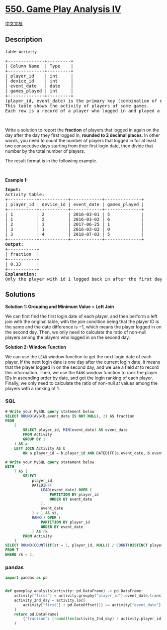 # [550. Game Play Analysis IV](https://leetcode.com/problems/game-play-analysis-iv)

[中文文档](/solution/0500-0599/0550.Game%20Play%20Analysis%20IV/README.md)

## Description

<p>Table: <code>Activity</code></p>

<pre>
+--------------+---------+
| Column Name  | Type    |
+--------------+---------+
| player_id    | int     |
| device_id    | int     |
| event_date   | date    |
| games_played | int     |
+--------------+---------+
(player_id, event_date) is the primary key (combination of columns with unique values) of this table.
This table shows the activity of players of some games.
Each row is a record of a player who logged in and played a number of games (possibly 0) before logging out on someday using some device.
</pre>

<p>&nbsp;</p>

<p>Write a&nbsp;solution&nbsp;to report the <strong>fraction</strong> of players that logged in again on the day after the day they first logged in, <strong>rounded to 2 decimal places</strong>. In other words, you need to count the number of players that logged in for at least two consecutive days starting from their first login date, then divide that number by the total number of players.</p>

<p>The&nbsp;result format is in the following example.</p>

<p>&nbsp;</p>
<p><strong class="example">Example 1:</strong></p>

<pre>
<strong>Input:</strong> 
Activity table:
+-----------+-----------+------------+--------------+
| player_id | device_id | event_date | games_played |
+-----------+-----------+------------+--------------+
| 1         | 2         | 2016-03-01 | 5            |
| 1         | 2         | 2016-03-02 | 6            |
| 2         | 3         | 2017-06-25 | 1            |
| 3         | 1         | 2016-03-02 | 0            |
| 3         | 4         | 2018-07-03 | 5            |
+-----------+-----------+------------+--------------+
<strong>Output:</strong> 
+-----------+
| fraction  |
+-----------+
| 0.33      |
+-----------+
<strong>Explanation:</strong> 
Only the player with id 1 logged back in after the first day he had logged in so the answer is 1/3 = 0.33
</pre>

## Solutions

**Solution 1: Grouping and Minimum Value + Left Join**

We can first find the first login date of each player, and then perform a left join with the original table, with the join condition being that the player ID is the same and the date difference is $-1$, which means the player logged in on the second day. Then, we only need to calculate the ratio of non-null players among the players who logged in on the second day.

**Solution 2: Window Function**

We can use the `LEAD` window function to get the next login date of each player. If the next login date is one day after the current login date, it means that the player logged in on the second day, and we use a field $st$ to record this information. Then, we use the `RANK` window function to rank the player IDs in ascending order by date, and get the login ranking of each player. Finally, we only need to calculate the ratio of non-null $st$ values among the players with a ranking of $1$.

<!-- tabs:start -->

### **SQL**

```sql
# Write your MySQL query statement below
SELECT ROUND(AVG(b.event_date IS NOT NULL), 2) AS fraction
FROM
    (
        SELECT player_id, MIN(event_date) AS event_date
        FROM Activity
        GROUP BY 1
    ) AS a
    LEFT JOIN Activity AS b
        ON a.player_id = b.player_id AND DATEDIFF(a.event_date, b.event_date) = -1;
```

```sql
# Write your MySQL query statement below
WITH
    T AS (
        SELECT
            player_id,
            DATEDIFF(
                LEAD(event_date) OVER (
                    PARTITION BY player_id
                    ORDER BY event_date
                ),
                event_date
            ) = 1 AS st,
            RANK() OVER (
                PARTITION BY player_id
                ORDER BY event_date
            ) AS rk
        FROM Activity
    )
SELECT ROUND(COUNT(IF(st = 1, player_id, NULL)) / COUNT(DISTINCT player_id), 2) AS fraction
FROM T
WHERE rk = 1;
```

### **pandas**

```python
import pandas as pd


def gameplay_analysis(activity: pd.DataFrame) -> pd.DataFrame:
    activity["first"] = activity.groupby("player_id").event_date.transform(min)
    activity_2nd_day = activity.loc[
        activity["first"] + pd.DateOffset(1) == activity["event_date"]
    ]
    return pd.DataFrame(
        {"fraction": [round(len(activity_2nd_day) / activity.player_id.nunique(), 2)]}
    )

```

<!-- tabs:end -->

